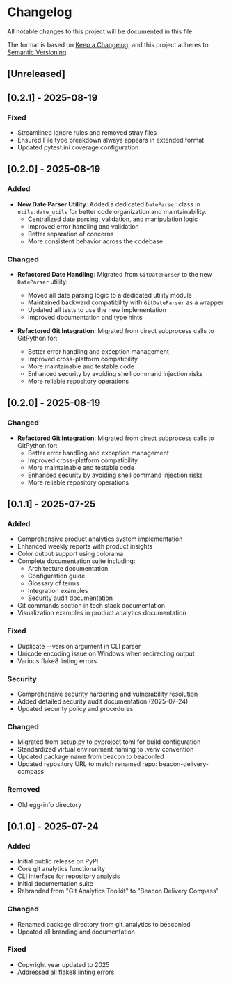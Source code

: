 # Changelog

All notable changes to this project will be documented in this file.

The format is based on [Keep a Changelog](https://keepachangelog.com/en/1.0.0/),
and this project adheres to [Semantic Versioning](https://semver.org/spec/v2.0.0.html).

## [Unreleased]

## [0.2.1] - 2025-08-19

### Fixed
- Streamlined ignore rules and removed stray files
- Ensured File type breakdown always appears in extended format
- Updated pytest.ini coverage configuration

## [0.2.0] - 2025-08-19
### Added
- **New Date Parser Utility**: Added a dedicated `DateParser` class in `utils.date_utils` for better code organization and maintainability.
  - Centralized date parsing, validation, and manipulation logic
  - Improved error handling and validation
  - Better separation of concerns
  - More consistent behavior across the codebase

### Changed
- **Refactored Date Handling**: Migrated from `GitDateParser` to the new `DateParser` utility:
  - Moved all date parsing logic to a dedicated utility module
  - Maintained backward compatibility with `GitDateParser` as a wrapper
  - Updated all tests to use the new implementation
  - Improved documentation and type hints

- **Refactored Git Integration**: Migrated from direct subprocess calls to GitPython for:
  - Better error handling and exception management
  - Improved cross-platform compatibility
  - More maintainable and testable code
  - Enhanced security by avoiding shell command injection risks
  - More reliable repository operations

## [0.2.0] - 2025-08-19

### Changed
- **Refactored Git Integration**: Migrated from direct subprocess calls to GitPython for:
  - Better error handling and exception management
  - Improved cross-platform compatibility
  - More maintainable and testable code
  - Enhanced security by avoiding shell command injection risks
  - More reliable repository operations

## [0.1.1] - 2025-07-25

### Added
- Comprehensive product analytics system implementation
- Enhanced weekly reports with product insights
- Color output support using colorama
- Complete documentation suite including:
  - Architecture documentation
  - Configuration guide
  - Glossary of terms
  - Integration examples
  - Security audit documentation
- Git commands section in tech stack documentation
- Visualization examples in product analytics documentation

### Fixed
- Duplicate --version argument in CLI parser
- Unicode encoding issue on Windows when redirecting output
- Various flake8 linting errors

### Security
- Comprehensive security hardening and vulnerability resolution
- Added detailed security audit documentation (2025-07-24)
- Updated security policy and procedures

### Changed
- Migrated from setup.py to pyproject.toml for build configuration
- Standardized virtual environment naming to .venv convention
- Updated package name from beacon to beaconled
- Updated repository URL to match renamed repo: beacon-delivery-compass

### Removed
- Old egg-info directory

## [0.1.0] - 2025-07-24

### Added
- Initial public release on PyPI
- Core git analytics functionality
- CLI interface for repository analysis
- Initial documentation suite
- Rebranded from "Git Analytics Toolkit" to "Beacon Delivery Compass"

### Changed
- Renamed package directory from git_analytics to beaconled
- Updated all branding and documentation

### Fixed
- Copyright year updated to 2025
- Addressed all flake8 linting errors
